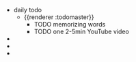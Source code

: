 - daily todo
	- {{renderer :todomaster}}
		- TODO memorizing words
		- TODO one 2-5min YouTube video
-
-
-